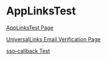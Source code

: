 # AppLinksTest

[AppLinksTest Page](https://andrebispo5.github.io/)

[UniversalLinks Email Verification Page](https://andrebispo5.github.io/finish-signup?email=abispo+email@bitwarden.com&token=BwRegistrationEmailVerificationToken_CfDJ8BeaQ0pIZqRGp7BMnMDNxJNf6d7LsfN_oHrtQvXPrFvdhj_pgwwRRLDrCIg8nrVgc24N2LI4lIJBr2Vz5Aq8qHmAVV5eVqcDty3r79qECV8Qn-vStFgMD0hVXK3FXZHqm1B1unAreQt3tbpYc-DQx3QmfT9ktwc30ZSNMreEARBIS_7vaInS0lCpxcdbQEkhXURL_pwNMIft-6eHq1kSugYMUI4it_SrNBNkw-C2jVW9TKBYj_QHvTd7eVKK0AZo_fW0ltC9HpUgu2dvPx1lE16F_jYHN_lK-0fBNday_8_udH47Bi85ABD2dwcvojbD_TXjTMqhHz71iHIH7HNY-fOWRmqnaHGtH1m2QcA7GKFk&fromemail=true)

[sso-callback Test](bitwarden://sso-callback)

